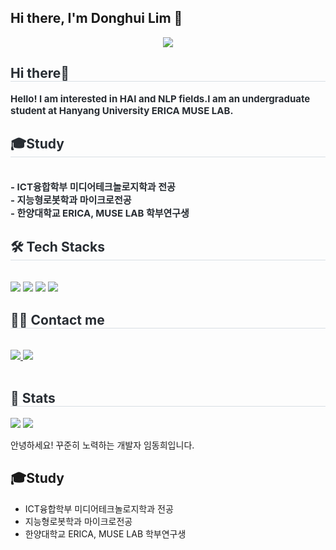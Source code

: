 ## Hi there, I'm Donghui Lim 👋

<div align= "center">
    <img src="https://capsule-render.vercel.app/api?type=waving&color=0:befeee,100:bdcaff&height=120&text=Lim%20Donghui&animation=&fontColor=8ed67a&fontSize=50" />
    </div>
    <div style="text-align: left;"> 
    <h2 style="border-bottom: 1px solid #d8dee4; color: #282d33;">  Hi there👋 </h2>  
    <div style="font-weight: 700; font-size: 15px; text-align: left; color: #282d33;"> Hello! I am interested in HAI and NLP fields.</li></li>I am an undergraduate student at Hanyang University ERICA MUSE LAB. </div> 
    </div>
    <div style="text-align: left;"> 
    <h2 style="border-bottom: 1px solid #d8dee4; color: #282d33;"> 🎓Study </h2>  
    <div style="font-weight: 700; font-size: 15px; text-align: left; color: #282d33;">
       <br> - ICT융합학부 미디어테크놀로지학과 전공
        <br>- 지능형로봇학과 마이크로전공
        <br> - 한양대학교 ERICA, MUSE LAB 학부연구생 </div> 
    </div>
    <div style="text-align: left;">
    <h2 style="border-bottom: 1px solid #d8dee4; color: #282d33;"> 🛠️ Tech Stacks </h2> <br> 
    <div style="margin: ; text-align: left;" "text-align: left;"> <img src="https://img.shields.io/badge/Java-007396?style=flat&logo=Java&logoColor=white">
          <img src="https://img.shields.io/badge/Python-3776AB?style=flat&logo=Python&logoColor=white">
          <img src="https://img.shields.io/badge/Linux-FCC624?style=flat&logo=Linux&logoColor=white">
          <img src="https://img.shields.io/badge/PyTorch-EE4C2C?style=flat&logo=PyTorch&logoColor=white">
          </div>
    </div>
    <div style="text-align: left;">
    <h2 style="border-bottom: 1px solid #d8dee4; color: #282d33;"> 🧑‍💻 Contact me </h2> <br> 
    <div style="text-align: left;"> <a href=mailto:limdh1107@hanyang.ac.kr> <img src="https://img.shields.io/badge/Gmail-EA4335?style=flat&logo=Gmail&logoColor=white&link=mailto:limdh1107@hanyang.ac.kr"> </a>
         <a href=star1sh> <img src="https://img.shields.io/badge/Instagram-E4405F?style=flat&logo=Instagram&logoColor=white&link=star1sh"> </a>
          </div>  <br> 
    <div style="text-align: left;">  </div> 
    </div>
    <div style="text-align: left;"> 
    <h2 style="border-bottom: 1px solid #d8dee4; color: #282d33;"> 🏅 Stats </h2> <div style="text-align: left;"> <img src="https://github-readme-stats.vercel.app/api?username=star1sh&bg_color=180,00000000,00000000&title_color=89c7e1&text_color=89c7e1"
         /> <img src="https://github-readme-stats.vercel.app/api/top-langs/?username=star1sh&layout=compact&bg_color=180,00000000,00000000&title_color=89c7e1&text_color=89c7e1"
           /> </div> 
    </div>
    

안녕하세요! 꾸준히 노력하는 개발자 임동희입니다.


## 🎓Study
- ICT융합학부 미디어테크놀로지학과 전공
- 지능형로봇학과 마이크로전공
- 한양대학교 ERICA, MUSE LAB 학부연구생


<!--
**star1sh/star1sh** is a ✨ _special_ ✨ repository because its `README.md` (this file) appears on your GitHub profile.

Here are some ideas to get you started:

- 🔭 I’m currently working on ...
- 🌱 I’m currently learning ...
- 👯 I’m looking to collaborate on ...
- 🤔 I’m looking for help with ...
- 💬 Ask me about ...
- 📫 How to reach me: ...
- 😄 Pronouns: ...
- ⚡ Fun fact: ...
-->

